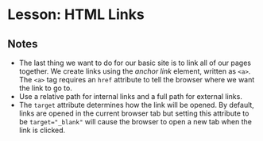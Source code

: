# Lesson: HTML Links

## Notes

- The last thing we want to do for our basic site is to link all of our pages together. We create links using the _anchor link_ element, written as `<a>`. The `<a>` tag requires an `href` attribute to tell the browser where we want the link to go to.
- Use a relative path for internal links and a full path for external links.
- The `target` attribute determines how the link will be opened. By default, links are opened in the current browser tab but setting this attribute to be `target="_blank"` will cause the browser to open a new tab when the link is clicked.